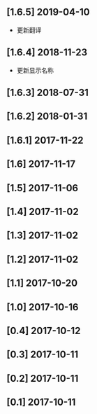## [1.6.5] 2019-04-10

*  更新翻译

## [1.6.4] 2018-11-23

*  更新显示名称

## [1.6.3] 2018-07-31


## [1.6.2] 2018-01-31


## [1.6.1] 2017-11-22


## [1.6] 2017-11-17


## [1.5] 2017-11-06


## [1.4] 2017-11-02


## [1.3] 2017-11-02


## [1.2] 2017-11-02


## [1.1] 2017-10-20


## [1.0] 2017-10-16


## [0.4] 2017-10-12


## [0.3] 2017-10-11


## [0.2] 2017-10-11


## [0.1] 2017-10-11


